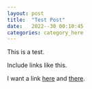 ```yaml
---
layout: post
title:  "Test Post"
date:   2022--30 00:10:45
categories: category_here
---
```

This is a test.

Include links like this.

I want a link [here][link1] and [there][link2]. 

[link1]:      https://oeis.org/
[link2]:      https://www.flowerstoeat.co.uk/
